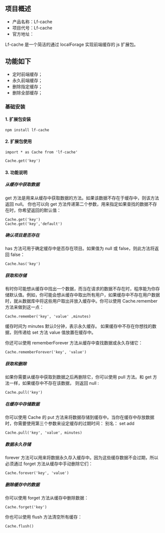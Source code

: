 
## 项目概述

* 产品名称：Lf-cache
* 项目代号：Lf-cache
* 官方地址：

Lf-cache 是一个简洁的通过 localForage 实现前端缓存的 js 扩展包。

## 功能如下

- 定时前端缓存；
- 永久前端缓存；
- 删除指定缓存；
- 删除全部缓存；

### 基础安装

#### 1. 扩展包安装

```shell
npm install lf-cache
```

#### 2. 扩展包使用

```
import * as Cache from 'lf-cache'

Cache.get('key')
```

#### 3. 功能说明

##### 从缓存中获取数据

get 方法是用来从缓存中获取数据的方法。如果该数据不存在于缓存中，则该方法返回 null。
你也可以向 get 方法传递第二个参数，用来指定如果查找的数据不存在时，你希望返回的默认值：

```
Cache.get('key')
Cache.get('key','default')
```

##### 确认项目是否存在

has 方法可用于确定缓存中是否存在项目。如果值为 null 或 false，则此方法将返回 false：

```
Cache.has('key')
```

##### 获取和存储

有时你可能想从缓存中找出一个数据，而当在请求的数据不存在时，程序能为你存储默认值。例如，你可能会想从缓存中取出所有用户，如果缓存中不存在用户数据时，就从数据库中将这些用户取出并放入缓存中。你可以使用 Cache.remember 方法来做到这一点：

```
Cache.remember('key', 'value' ,minutes)
```

缓存时间为 minutes 默认0分钟，表示永久缓存。
如果缓存中不存在你想找的数据，则传递给 set 方法 value 值放置在缓存中。

你还可以使用 rememberForever 方法从缓存中查找数据或永久存储它：

```
Cache.rememberForever('key', 'value')
```

##### 获取和删除

如果你需要从缓存中获取到数据之后再删除它，你可以使用 pull 方法。和 get 方法一样，如果缓存中不存在该数据， 则返回 null :

```
Cache.pull('key')
```

##### 在缓存中存储数据

你可以使用 Cache 的 put 方法来将数据存储到缓存中。当你在缓存中存放数据时，你需要使用第三个参数来设定缓存的过期时间：
别名： set add

```
Cache.pull('key', 'value', minutes)
```

##### 数据永久存储

forever 方法可以用来将数据永久存入缓存中。因为这些缓存数据不会过期，所以必须通过 forget 方法从缓存中手动删除它们：

```
Cache.forever('key', 'value')
```

##### 删除缓存中的数据

你可以使用 forget 方法从缓存中删除数据：

```
Cache.forget('key')
```

你也可以使用 flush 方法清空所有缓存：

```
Cache.flush()
```
